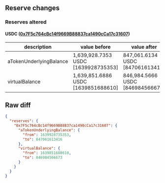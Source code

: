 ## Reserve changes

### Reserves altered

#### USDC ([0x7F5c764cBc14f9669B88837ca1490cCa17c31607](https://optimistic.etherscan.io/address/0x7F5c764cBc14f9669B88837ca1490cCa17c31607))

| description | value before | value after |
| --- | --- | --- |
| aTokenUnderlyingBalance | 1,639,928.7353 USDC [1639928735353] | 847,061.6134 USDC [847061613416] |
| virtualBalance | 1,639,851.6886 USDC [1639851688610] | 846,984.5666 USDC [846984566673] |


## Raw diff

```json
{
  "reserves": {
    "0x7F5c764cBc14f9669B88837ca1490cCa17c31607": {
      "aTokenUnderlyingBalance": {
        "from": 1639928735353,
        "to": 847061613416
      },
      "virtualBalance": {
        "from": 1639851688610,
        "to": 846984566673
      }
    }
  }
}
```